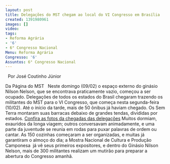 ```yaml
---
layout: post
title: Delegações do MST chegam ao local do VI Congresso em Brasília
created: 1391980961
images: []
video: 
tags:
- Reforma Agrária
- '6'
- 6° Congresso Nacional
Menu: Reforma Agrária
Congresso: '6'
Assuntos: 6° Congresso Nacional
---
```



 
Por José Coutinho Júnior

Da Página do MST
 
Neste domingo (09/02) o espaço externo do ginásio Nilson Nelson, que se encontrava praticamente vazio, começou a ser ocupado.
Delegações de todos os estados do Brasil chegaram trazendo os militantes do MST para o VI Congresso, que começa nesta segunda-feira (10/02).
Até o início da tarde, mais de 50 ônibus já haviam chegado. Os Sem Terra montaram suas barracas debaixo de grandes tendas, divididas por estados.
[Confira as fotos da chegadas das delegações](http://www.flickr.com/photos/mstoficial/sets/72157640737753373)
Muitos dormiam, exauridos da longa viagem; outros conversavam animadamente, e uma parte da juventude se reunia em rodas para puxar palavras de ordem ou cantar.
As 150 cozinhas começaram a ser organizadas, e muitas já garantiram o almoço do dia; a Mostra Nacional de Cultura e Produção Camponesa  já vê seus primeiros expositores, e dentro do Ginásio Nilson Nelson, mais de 300 militantes realizam um mutirão para preparar a abertura do Congresso amanhã. 
